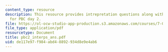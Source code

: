 ```yaml
---
content_type: resource
description: This resource provides intrepretation questions along with their answers
  for PBC day 2.
file: https://ol-ocw-studio-app-production.s3.amazonaws.com/courses/7-02-experimental-biology-communication-spring-2005/de117e97f984abd48892934d8e9e4ab6_pbc2_interps_ans.pdf
file_type: application/pdf
resourcetype: Document
title: pbc2_interps_ans.pdf
uid: de117e97-f984-abd4-8892-934d8e9e4ab6
---
```

